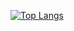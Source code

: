 [![Top Langs](https://github-readme-stats.vercel.app/api/top-langs/?pltnv=your-github-username&layout=compact&theme=vision-friendly-dark)](https://github.com/anuraghazra/github-readme-stats)


<!--
**pltnv/pltnv** is a ✨ _special_ ✨ repository because its `README.md` (this file) appears on your GitHub profile.

